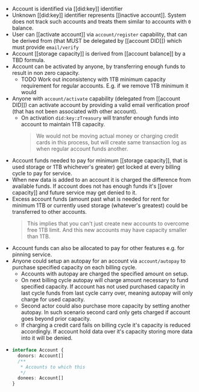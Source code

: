 - Account is identified via [[did:key]] identifier
- Unknown [[did:key]] identifier represents [[inactive account]]. System does not track such accounts and treats them similar to accounts with `0` balance.
- User can [[activate account]] via `account/register` capability, that can be derived from  (that MUST be delegated by [[account DID]]) which must provide `email/verify`
- Account [[storage capacity]] is derived from [[account balance]] by a TBD formula.
- Account can be activated by anyone, by transferring enough funds to result in non zero capacity.
	- TODO Work out inconsistency with 1TB minimum capacity requirement for regular accounts. E.g. if we remove 1TB minimum it would
- Anyone with `account/activate` capability (delegated from [[account DID]]) can activate account by providing a valid email verification proof (that has not been associated with other account).
	- On activation `did:key:zTreasury` will transfer enough funds into account to maintain 1TB capacity.
	  > We would not be moving actual money or charging credit cards in this process, but will create same transaction log as when regular account funds another.
- Account funds needed to pay for minimum [[storage capacity]], that is used storage or 1TB whichever's greater) get locked at every billing cycle to pay for service.
- When new data is added to an account it is charged the difference from available funds. If account does not has enough funds it's [[over capacity]] and future service may get denied to it.
- Excess account funds (amount past what is needed for rent for minimum 1TB or currently used storage (whatever's greatest) could be transferred to other accounts.
  > This implies that you can't just create new accounts to overcome free 1TB limit. And this new accounts may have capacity smaller than 1TB.
- Account funds can also be allocated to pay for other features e.g. for pinning service.
- Anyone could setup an autopay for an account via `account/autopay` to purchase specified capacity on each billing cycle.
	- Accounts with autopay are charged the specified amount on setup.
	- On next billing cycle autopay will charge amount necessary to fund specified capacity. If account has not used purchased capacity in last cycle funds from last cycle carry over, meaning autopay will only charge for used capacity.
	- Second actor could also purchase more capacity by setting another autopay. In such scenario second card only gets charged if account goes beyond prior capacity.
	- If charging a credit card fails on billing cycle it's capacity is reduced accordingly. If account hold data over it's capacity storing more data into it will be denied.
- ```ts
  interface Account {
    donors: Account[]
    /**
     * Accounts to which this 
     */
    donees: Account[]
  }
  ```